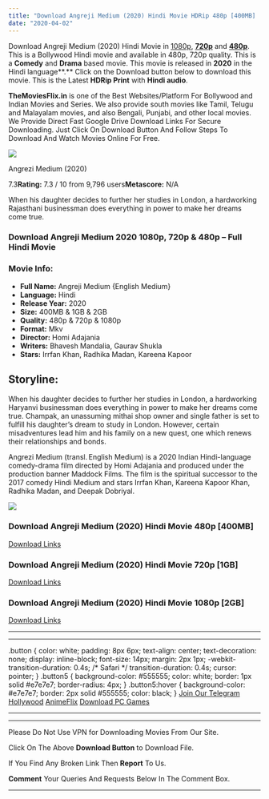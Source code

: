 ```yaml
---
title: "Download Angreji Medium (2020) Hindi Movie HDRip 480p [400MB] || 720p [1GB] || 1080p [2GB]"
date: "2020-04-02"
---
```


Download Angreji Medium (2020) Hindi Movie in [1080p](https://1moviesflix.com/720p-movies/), [**720p**](https://1moviesflix.com/720p-movies/) and **[480p](https://1moviesflix.com/480p-movies/)**. This is a Bollywood Hindi movie and available in 480p, 720p quality. This is a **Comedy** and **Drama** based movie. This movie is released in **2020** in the Hindi language**.** Click on the Download button below to download this movie. This is the Latest **HDRip Print** with **Hindi audio**.

**TheMoviesFlix.in** is one of the Best Websites/Platform For Bollywood and Indian Movies and Series. We also provide south movies like Tamil, Telugu and Malayalam movies, and also Bengali, Punjabi, and other local movies. We Provide Direct Fast Google Drive Download Links For Secure Downloading. Just Click On Download Button And Follow Steps To Download And Watch Movies Online For Free.

[![](https://m.media-amazon.com/images/M/MV5BNjlkZjBjZmUtNjZjNS00ODlkLWIzODYtODY0NmViN2E0MjIxXkEyXkFqcGdeQXVyODE5NzE3OTE@._V1_SX300.jpg)](https://www.imdb.com/title/tt8907986/ "Angrezi Medium")

Angrezi Medium (2020)

7.3**Rating:** 7.3 / 10 from 9,796 users**Metascore:** N/A

When his daughter decides to further her studies in London, a hardworking Rajasthani businessman does everything in power to make her dreams come true.

### Download Angreji Medium 2020 1080p, 720p & 480p – Full Hindi Movie

### Movie Info:

- **Full Name:** Angreji Medium {English Medium}
- **Language:** Hindi
- **Release Year:** 2020
- **Size:** 400MB & 1GB & 2GB
- **Quality:** 480p & 720p & 1080p
- **Format:** Mkv
- **Director:** Homi Adajania
- **Writers:** Bhavesh Mandalia, Gaurav Shukla
- **Stars:** Irrfan Khan, Radhika Madan, Kareena Kapoor

## Storyline:

When his daughter decides to further her studies in London, a hardworking Haryanvi businessman does everything in power to make her dreams come true. Champak, an unassuming mithai shop owner and single father is set to fulfill his daughter’s dream to study in London. However, certain misadventures lead him and his family on a new quest, one which renews their relationships and bonds.

Angrezi Medium (transl. English Medium) is a 2020 Indian Hindi-language comedy-drama film directed by Homi Adajania and produced under the production banner Maddock Films. The film is the spiritual successor to the 2017 comedy Hindi Medium and stars Irrfan Khan, Kareena Kapoor Khan, Radhika Madan, and Deepak Dobriyal.

![](https://i.imgur.com/PIarsnI.jpg)

### Download Angreji Medium (2020) Hindi Movie 480p \[400MB\]

[Download Links](https://1moviesflix.com?a270777880=UEwyNENNWGtJNXdIUUJUcGNhajZuNzZ2SEl4Yko2SGtYQmtNT3BwRTRLS2dqYXNTRW1VTlZ5eXJxampZRzhobHY2RkQ4SjJXTk1RbFo2NlMvemhNakxmUndMMDJ6bXd2M3NmY1VuTWozV289)

### Download Angreji Medium (2020) Hindi Movie 720p \[1GB\]

[Download Links](https://1moviesflix.com?a270777880=UEwyNENNWGtJNXdIUUJUcGNhajZuNzZ2SEl4Yko2SGtYQmtNT3BwRTRLS2dqYXNTRW1VTlZ5eXJxampZRzhobE51bG83UVlhd1ZhcGVKU05HNDY2WXh4Rkt3ZXEwUENuclVWMERDWkdwaVU9)

### Download Angreji Medium (2020) Hindi Movie 1080p \[2GB\]

[Download Links](https://1moviesflix.com?a270777880=UEwyNENNWGtJNXdIUUJUcGNhajZuNzZ2SEl4Yko2SGtYQmtNT3BwRTRLS2dqYXNTRW1VTlZ5eXJxampZRzhobFgyUVUzS3NKUVFUSG44YkdjWGkwcll2RjgvL2Z1R2lLdkkzZG90c2N0ek09)

* * *

* * *

.button { color: white; padding: 8px 6px; text-align: center; text-decoration: none; display: inline-block; font-size: 14px; margin: 2px 1px; -webkit-transition-duration: 0.4s; /\* Safari \*/ transition-duration: 0.4s; cursor: pointer; } .button5 { background-color: #555555; color: white; border: 1px solid #e7e7e7; border-radius: 4px; } .button5:hover { background-color: #e7e7e7; border: 2px solid #555555; color: black; } [Join Our Telegram](http://gdrivepro.xyz/join.php) [Hollywood](https://moviesverse.com/) [AnimeFlix](https://animeflix.in/) [Download PC Games](https://gamesflix.net/)  

* * *

* * *

  

Please Do Not Use VPN for Downloading Movies From Our Site.

Click On The Above **Download Button** to Download File.

If You Find Any Broken Link Then **Report** To Us.

**Comment** Your Queries And Requests Below In The Comment Box.

* * *
